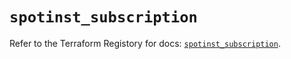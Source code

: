 # `spotinst_subscription`

Refer to the Terraform Registory for docs: [`spotinst_subscription`](https://registry.terraform.io/providers/spotinst/spotinst/1.145.0/docs/resources/subscription).

